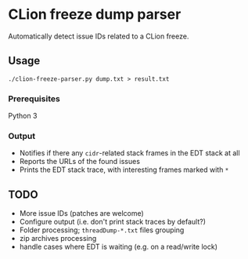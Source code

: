 # CLion freeze dump parser

Automatically detect issue IDs related to a CLion freeze.

## Usage

```
./clion-freeze-parser.py dump.txt > result.txt
```

### Prerequisites

Python 3


### Output

- Notifies if there any `cidr`-related stack frames in the EDT stack at all
- Reports the URLs of the found issues
- Prints the EDT stack trace, with interesting frames marked with `*`

## TODO

- More issue IDs (patches are welcome)
- Configure output (i.e. don't print stack traces by default?)
- Folder processing; `threadDump-*.txt` files grouping
- zip archives processing
- handle cases where EDT is waiting (e.g. on a read/write lock)